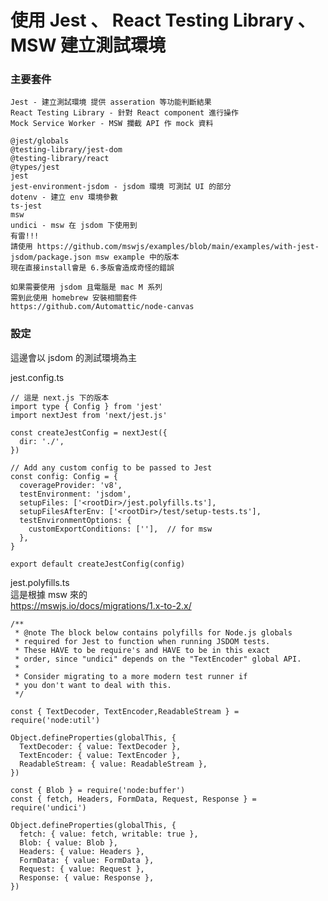 
# 使用 Jest 、 React Testing Library 、MSW 建立測試環境

    
### 主要套件
  
    Jest - 建立測試環境 提供 asseration 等功能判斷結果
    React Testing Library - 針對 React component 進行操作
    Mock Service Worker - MSW 攔截 API 作 mock 資料

    @jest/globals
    @testing-library/jest-dom
    @testing-library/react
    @types/jest
    jest
    jest-environment-jsdom - jsdom 環境 可測試 UI 的部分
    dotenv - 建立 env 環境參數
    ts-jest
    msw
    undici - msw 在 jsdom 下使用到 
    有雷!!!
    請使用 https://github.com/mswjs/examples/blob/main/examples/with-jest-jsdom/package.json msw example 中的版本
    現在直接install會是 6.多版會造成奇怪的錯誤

    如果需要使用 jsdom 且電腦是 mac M 系列
    需到此使用 homebrew 安裝相關套件
    https://github.com/Automattic/node-canvas

### 設定

這邊會以 jsdom 的測試環境為主

jest.config.ts

    // 這是 next.js 下的版本
    import type { Config } from 'jest'
    import nextJest from 'next/jest.js'
    
    const createJestConfig = nextJest({
      dir: './',
    })
     
    // Add any custom config to be passed to Jest
    const config: Config = {
      coverageProvider: 'v8',
      testEnvironment: 'jsdom',
      setupFiles: ['<rootDir>/jest.polyfills.ts'],
      setupFilesAfterEnv: ['<rootDir>/test/setup-tests.ts'],
      testEnvironmentOptions: {
        customExportConditions: [''],  // for msw
      },
    }
     
    export default createJestConfig(config)

jest.polyfills.ts  
這是根據 msw 來的  
https://mswjs.io/docs/migrations/1.x-to-2.x/  

    /**
     * @note The block below contains polyfills for Node.js globals
     * required for Jest to function when running JSDOM tests.
     * These HAVE to be require's and HAVE to be in this exact
     * order, since "undici" depends on the "TextEncoder" global API.
     *
     * Consider migrating to a more modern test runner if
     * you don't want to deal with this.
     */
    
    const { TextDecoder, TextEncoder,ReadableStream } = require('node:util')
    
    Object.defineProperties(globalThis, {
      TextDecoder: { value: TextDecoder },
      TextEncoder: { value: TextEncoder },
      ReadableStream: { value: ReadableStream },
    })
    
    const { Blob } = require('node:buffer')
    const { fetch, Headers, FormData, Request, Response } = require('undici')
    
    Object.defineProperties(globalThis, {
      fetch: { value: fetch, writable: true },
      Blob: { value: Blob },
      Headers: { value: Headers },
      FormData: { value: FormData },
      Request: { value: Request },
      Response: { value: Response },
    })
